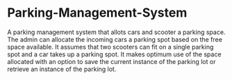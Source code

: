 # Parking-Management-System
A parking management system that allots cars and scooter a parking space. The admin can allocate the incoming cars a parking spot based on the free space available. It assumes that two scooters can fit on a single parking spot and a car takes up a parking spot. It makes optimum use of the space allocated with an option to save the current instance of the parking lot or retrieve an instance of the parking lot. 


